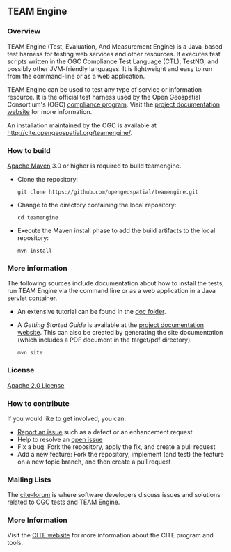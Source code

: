 ## TEAM Engine

### Overview 

TEAM Engine (Test, Evaluation, And Measurement Engine) is a Java-based test 
harness for testing web services and other resources. It executes test scripts 
written in the OGC Compliance Test Language (CTL), TestNG, and possibly other 
JVM-friendly languages. It is lightweight and easy to run from the command-line 
or as a web application. 

TEAM Engine can be used to test any type of service or information resource. 
It is the official test harness used by the Open Geospatial Consortium's 
(OGC) [compliance program](http://cite.opengeospatial.org/). Visit the 
[project documentation website](http://opengeospatial.github.io/teamengine/) 
for more information.

An installation maintained by the OGC is available at http://cite.opengeospatial.org/teamengine/.

### How to build

[Apache Maven](http://maven.apache.org/) 3.0 or higher is required to build teamengine.

* Clone the repository:

   `git clone https://github.com/opengeospatial/teamengine.git`

* Change to the directory containing the local repository:

   `cd teamengine`

* Execute the Maven install phase to add the build artifacts to the local repository:

   `mvn install`

### More information 
The following sources include documentation about how to install the tests, run TEAM Engine via the 
command line or as a web application in a Java servlet container.

* An extensive tutorial can be found in the [doc folder](https://github.com/opengeospatial/teamengine/blob/master/doc/en/index.rst). 

* A _Getting Started Guide_ is available at the [project documentation website](http://opengeospatial.github.io/teamengine/). 
This can also be created by generating the site documentation (which includes a PDF 
document in the target/pdf directory):

   `mvn site` 

### License

[Apache 2.0 License](LICENSE.txt)

### How to contribute

If you would like to get involved, you can:

* [Report an issue](https://github.com/opengeospatial/teamengine/issues) such as a defect or an 
enhancement request
* Help to resolve an [open issue](https://github.com/opengeospatial/teamengine/issues?q=is%3Aopen)
* Fix a bug: Fork the repository, apply the fix, and create a pull request
* Add a new feature: Fork the repository, implement (and test) the feature on a new topic 
branch, and then create a pull request

### Mailing Lists

The [cite-forum](http://cite.opengeospatial.org/forum) is where software developers discuss issues 
and solutions related to OGC tests and TEAM Engine. 

### More Information

Visit the [CITE website](http://cite.opengeospatial.org/) for more information about the 
CITE program and tools.
